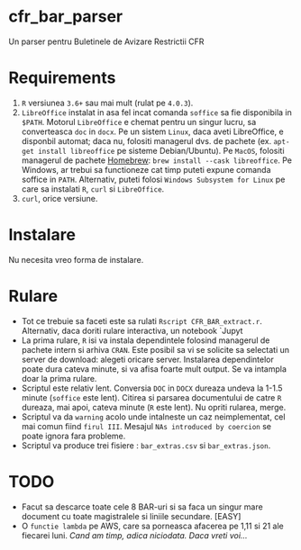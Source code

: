 # cfr_bar_parser
Un parser pentru Buletinele de Avizare Restrictii CFR

# Requirements

1. `R` versiunea `3.6+` sau mai mult (rulat pe `4.0.3`).
2. `LibreOffice` instalat in asa fel incat comanda `soffice` sa fie disponibila in `$PATH`. Motorul `LibreOffice` e chemat pentru un singur lucru, sa converteasca `doc` in `docx`. Pe un sistem `Linux`, daca aveti LibreOffice, e disponbil automat; daca nu, folositi managerul dvs. de pachete (ex. `apt-get install libreoffice` pe sisteme Debian/Ubuntu). Pe `MacOS`, folositi managerul de pachete [Homebrew](https://brew.sh/): `brew install --cask libreoffice`. Pe Windows, ar trebui sa functioneze cat timp puteti expune comanda soffice in `PATH`. Alternativ, puteti folosi `Windows Subsystem for Linux` pe care sa instalati `R`, `curl` si `LibreOffice`.
3. `curl`, orice versiune.

# Instalare

Nu necesita vreo forma de instalare.

# Rulare

- Tot ce trebuie sa faceti este sa rulati `Rscript CFR_BAR_extract.r`. Alternativ, daca doriti rulare interactiva, un notebook `Jupyt
- La prima rulare, `R` isi va instala dependintele folosind managerul de pachete intern si arhiva `CRAN`. Este posibil sa vi se solicite sa selectati un server de download: alegeti oricare server. Instalarea dependintelor poate dura cateva minute, si va afisa foarte mult output. Se va intampla doar la prima rulare.
- Scriptul este relativ lent. Conversia `DOC` in `DOCX` dureaza undeva la 1-1.5 minute (`soffice` este lent). Citirea si parsarea documentului de catre `R` dureaza, mai apoi, cateva minute (`R` este lent). Nu opriti rularea, merge.
- Scriptul va da `warning` acolo unde intalneste un caz neimplementat, cel mai comun fiind `firul III`. Mesajul `NAs introduced by coercion` se poate ignora fara probleme.
- Scriptul va produce trei fisiere : `bar_extras.csv` si `bar_extras.json`.

# TODO

- Facut sa descarce toate cele 8 BAR-uri si sa faca un singur mare document cu toate magistralele si liniile secundare. [EASY]
- O `functie lambda` pe AWS, care sa porneasca afacerea pe 1,11 si 21 ale fiecarei luni. _Cand am timp, adica niciodata. Daca vreti voi..._
